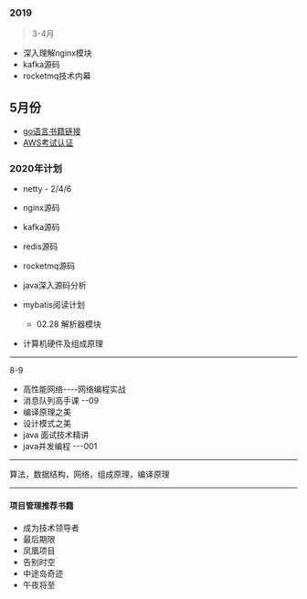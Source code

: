 ### 2019
> 3-4月
- 深入理解nginx模块
- kafka源码
- rocketmq技术内幕

## 5月份
- [go语言书籍链接](https://github.com/threerocks/studyFiles/tree/master/go)
- [AWS考试认证](https://gist.github.com/leonardofed/bbf6459ad154ad5215d354f3825435dc)

### 2020年计划
- netty         - 2/4/6
- nginx源码
- kafka源码
- redis源码
- rocketmq源码
- java深入源码分析  
- mybatis阅读计划
  - 02.28 解析器模块

- 计算机硬件及组成原理

---

8-9

- 高性能网络----网络编程实战
- 消息队列高手课  --09
- 编译原理之美
- 设计模式之美
- java 面试技术精讲
- java并发编程 ---001

---

算法，数据结构，网络，组成原理，编译原理

---

#### 项目管理推荐书籍

- 成为技术领导者
- 最后期限
- 凤凰项目
- 告别时空
- 中途岛奇迹
- 午夜将至